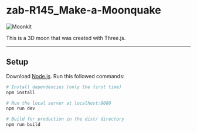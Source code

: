# zab-R145_Make-a-Moonquake

![Moonkit](https://github.com/musman2k/zab-R145_Make-a-Moonquake/assets/89705011/d5cf0b44-0736-4cd8-ae52-66464450a51a)


This is a 3D moon that was created with Three.js.


---

## Setup

Download [Node.js](https://nodejs.org/en/download/).
Run this followed commands:

```bash
# Install dependencies (only the first time)
npm install

# Run the local server at localhost:8080
npm run dev

# Build for production in the dist/ directory
npm run build
```
